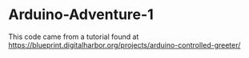 # Arduino-Adventure-1

This code came from a tutorial found at https://blueprint.digitalharbor.org/projects/arduino-controlled-greeter/
